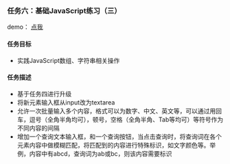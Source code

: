 ### 任务六：基础JavaScript练习（三）

demo： [点我](http://www.kumo-ka.com/code/IFE-2017/BBXY/task_6/index.html)

#### 任务目标

- 实践JavaScript数组、字符串相关操作

####  任务描述

- 基于任务四进行升级
- 将新元素输入框从input改为textarea
- 允许一次批量输入多个内容，格式可以为数字、中文、英文等，可以通过用回车，逗号（全角半角均可），顿号，空格（全角半角、Tab等均可）等符号作为不同内容的间隔
- 增加一个查询文本输入框，和一个查询按钮，当点击查询时，将查询词在各个元素内容中做模糊匹配，将匹配到的内容进行特殊标识，如文字颜色等。举例，内容中有abcd，查询词为ab或bc，则该内容需要标识


